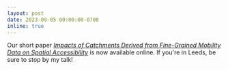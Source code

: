 ```yaml
---
layout: post
date: 2023-09-05 00:00:00-0700
inline: true
---
```


Our short paper [*Impacts of Catchments Derived from Fine-Grained Mobility Data on Spatial Accessibility*](https://drops.dagstuhl.de/opus/volltexte/2023/18947/) is now available online. If you're in Leeds, be sure to stop by my talk!